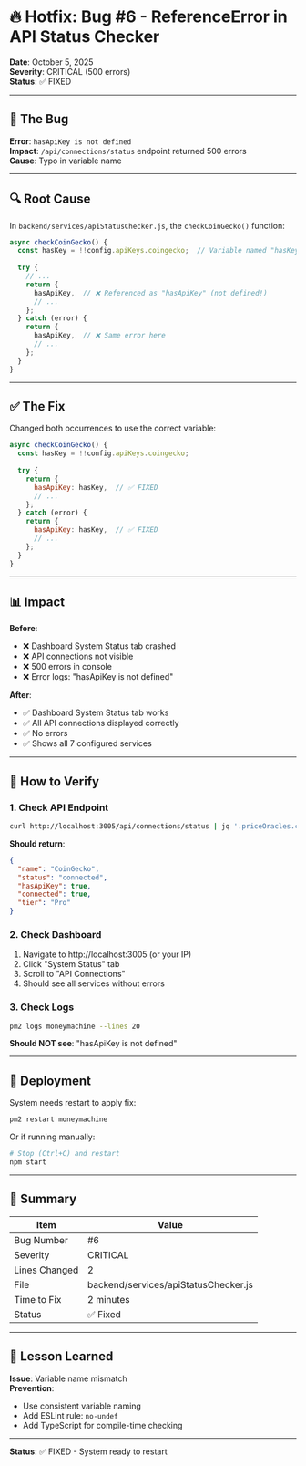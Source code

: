# 🔥 Hotfix: Bug #6 - ReferenceError in API Status Checker

**Date**: October 5, 2025  
**Severity**: CRITICAL (500 errors)  
**Status**: ✅ FIXED

---

## 🐛 The Bug

**Error**: `hasApiKey is not defined`  
**Impact**: `/api/connections/status` endpoint returned 500 errors  
**Cause**: Typo in variable name

---

## 🔍 Root Cause

In `backend/services/apiStatusChecker.js`, the `checkCoinGecko()` function:

```javascript
async checkCoinGecko() {
  const hasKey = !!config.apiKeys.coingecko;  // Variable named "hasKey"
  
  try {
    // ...
    return {
      hasApiKey,  // ❌ Referenced as "hasApiKey" (not defined!)
      // ...
    };
  } catch (error) {
    return {
      hasApiKey,  // ❌ Same error here
      // ...
    };
  }
}
```

---

## ✅ The Fix

Changed both occurrences to use the correct variable:

```javascript
async checkCoinGecko() {
  const hasKey = !!config.apiKeys.coingecko;
  
  try {
    return {
      hasApiKey: hasKey,  // ✅ FIXED
      // ...
    };
  } catch (error) {
    return {
      hasApiKey: hasKey,  // ✅ FIXED
      // ...
    };
  }
}
```

---

## 📊 Impact

**Before**:
- ❌ Dashboard System Status tab crashed
- ❌ API connections not visible
- ❌ 500 errors in console
- ❌ Error logs: "hasApiKey is not defined"

**After**:
- ✅ Dashboard System Status tab works
- ✅ All API connections displayed correctly
- ✅ No errors
- ✅ Shows all 7 configured services

---

## 🧪 How to Verify

### 1. Check API Endpoint
```bash
curl http://localhost:3005/api/connections/status | jq '.priceOracles.coingecko'
```

**Should return**:
```json
{
  "name": "CoinGecko",
  "status": "connected",
  "hasApiKey": true,
  "connected": true,
  "tier": "Pro"
}
```

### 2. Check Dashboard
1. Navigate to http://localhost:3005 (or your IP)
2. Click "System Status" tab
3. Scroll to "API Connections"
4. Should see all services without errors

### 3. Check Logs
```bash
pm2 logs moneymachine --lines 20
```

**Should NOT see**: "hasApiKey is not defined"

---

## 🚀 Deployment

System needs restart to apply fix:

```bash
pm2 restart moneymachine
```

Or if running manually:
```bash
# Stop (Ctrl+C) and restart
npm start
```

---

## 📝 Summary

| Item | Value |
|------|-------|
| Bug Number | #6 |
| Severity | CRITICAL |
| Lines Changed | 2 |
| File | backend/services/apiStatusChecker.js |
| Time to Fix | 2 minutes |
| Status | ✅ Fixed |

---

## 🎯 Lesson Learned

**Issue**: Variable name mismatch  
**Prevention**: 
- Use consistent variable naming
- Add ESLint rule: `no-undef`
- Add TypeScript for compile-time checking

---

**Status**: ✅ FIXED - System ready to restart

